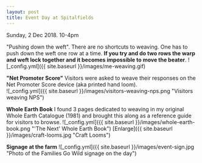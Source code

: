 ```yaml
---
layout: post
title: Event Day at Spitalfields
---
```


Sunday, 2 Dec 2018. 10-4pm

"Pushing down the weft". There are no shortcuts to weaving. One has to push down the weft one row at a time. **If you try and do two rows the warp and weft lock together and it becomes impossible to move the beater**.
![_config.yml]({{ site.baseurl }}/images/me-weaving.gif)

**"Net Promoter Score"** Visitors were asked to weave their responses on the Net Promoter Score device (aka printed hand loom).  
![_config.yml]({{ site.baseurl }}/images/visitors-weaving-nps.png "Visitors weaving NPS")

**Whole Earth Book** I found 3 pages dedicated to weaving in my original Whole Earth Catalogue (1981) and brought this along as a reference guide for visitors to browse. ![_config.yml]({{ site.baseurl }}/images/whole-earth-book.png "'The Next' Whole Earth Book")
[Enlarge]({{ site.baseurl }}/images/craft-looms.jpg "Craft Looms")

**Signage at the farm** 
![_config.yml]({{ site.baseurl }}/images/event-sign.jpg "Photo of the Families Go Wild signage on the day")

